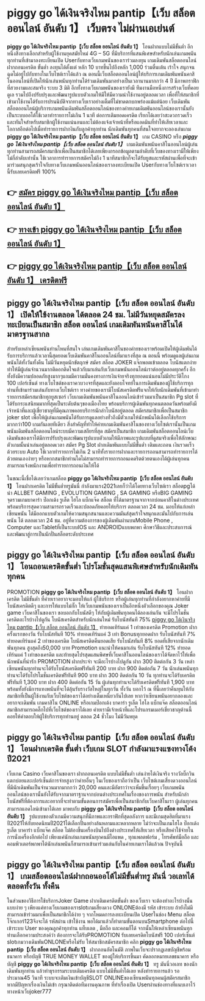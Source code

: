 # piggy go ได้เงินจริงไหม pantip【เว็บ สล็อต ออนไลน์ อันดับ 1】  เว็บตรง ไม่ผ่านเอเย่นต์

**piggy go ได้เงินจริงไหม pantip【เว็บ สล็อต ออนไลน์ อันดับ 1】** โอนฝากแบบไม่มีขั้นต่ำ  อีกหนึ่งสิ่งทางเลือกสำหรับผู้ใช้งานยุคสมัยใหม่ 4G – 5G ที่มีบริการที่แสนพิเศษสำหรับนักเล่นเกมพนันทุกท่านที่เข้ามาลงทะเบียนเปิด Userกับทางเว็บเกมพนันของเราร่วมลงทุน เกมเดิมพันสล็อตออนไลน์ ฝากถอนเครดิต ขั้นต่ำ ลงทุนได้ตั้งแต่ หลัก 10 บาทขึ้นไปถึงหลัก 1,000 ร่วมตื่นเต้น เร้าใจ สนุกจนฉุดไม่อยู่ไปกับทางในเว็บไซต์เราได้แล้ว ณ ตอนนี้เว็บสล็อตออนไลน์ผู้ให้บริการเกมเดิมพันพนันคาสิโนออนไลน์ที่เปิดให้นักเล่นพนันทุกท่านได้ร่วมเดิมพันมาอย่างเป็นเวลานานมากกว่า 4 ปี มีภาพกราฟิกที่สวยงามและสมจริง ระบบ 3 มิติ
อีกทั้งทางเว็บเกมพนันของเรายังมี ทีมงานมือหนึ่งการสร้างเว็บที่คอยดูเล  รวมไปถึงปรับปรุงและพัฒนารูปแบบตัวเกมให้มีให้มีความน่าใช้งานอยู่ตลอดเวลา เพื่อที่ให้สมาชิกที่เข้ามาใช้งานได้รับการปรนนิบัติจากทางเว็บเราอย่างเต็มที่ไม่ขาดตกบกพร่องแม้แต่น้อย เว็บเดิมพันสล็อตออนไลน์ผู้บริการเกมพนันเดิมพันสล็อตออนไลน์ของทางค่ายเกมเดิมพันออนไลน์ของเรานั้นยังเป็นระบบออโต้ใช้เวลาทำรายการไม่เกิน 1 นาที ต่อการเติมยอดเครดิต เรียกได้เลยว่าสะดวกรวดเร็ว และทันใจสำหรับสมาชิกผู้ใช้งานแน่นอนและไม่ต้องแจ้งเจ้าหน้าที่หรือแอดมินที่ทำให้เสียเวลาและโอกาสอีกต่อไปเมื่อทำรายการฝากงินกับลูกค้าทุกท่าน
นักเดิมพันทุกคนที่สนใจอยากจะลองเล่นเกม **piggy go ได้เงินจริงไหม pantip【เว็บ สล็อต ออนไลน์ อันดับ 1】** เกม CASINO  หรือ ***piggy go ได้เงินจริงไหม pantip【เว็บ สล็อต ออนไลน์ อันดับ 1】*** เกมเดิมพันพนันคาสิโนออนไลน์ผู้เล่นทุกท่านสามารถสมัครสมาชิกเพื่อเป็นสมาชิกได้เลยเพียงกรอกข้อมูลตามลำดับที่เว็บของทางเรามีให้เพียงไม่กี่ลำดับเท่านั้น ใช้เวลาการทำรายการสมัครไม่ถึง 1 นาทีสมาชิกก็จะได้รับยูสและรหัสผ่านเพื่อที่จะเข้ามาร่วมสนุกสุดเร้าใจกับทางเว็บเกมพนันออนไลน์ของเราลงทะเบียนเปิด Userกับทางเว็บไซต์เราเวลานี้รับเลยเครดิตฟรี 100%

## 👉 [สมัคร piggy go ได้เงินจริงไหม pantip【เว็บ สล็อต ออนไลน์ อันดับ 1】](https://archa888.com/)
## 👉 [ทางเข้า piggy go ได้เงินจริงไหม pantip【เว็บ สล็อต ออนไลน์ อันดับ 1】](https://archa888.com/)
## 👉 [piggy go ได้เงินจริงไหม pantip【เว็บ สล็อต ออนไลน์ อันดับ 1】 เครดิตฟรี](https://archa888.com/)

## piggy go ได้เงินจริงไหม pantip【เว็บ สล็อต ออนไลน์ อันดับ 1】 เปิดให้ใช้งานตลอด ได้ตลอด 24 ชม. ไม่มีวันหยุดสมัครลงทะเบียนเป็นสมาชิก สล็อต ออนไลน์ เกมเดิมพันพนันคาสิโนได้มาตรฐานสากล

สำหรับเหล่าเซียนพนันท่านไหนที่สนใจ เล่นเกมเดิมพันคาสิโนของค่ายของเราพร้อมเปิดให้ผู้เดิมพันได้รับการบริการแล้วเวลานี้สุดยอดเว็บเดิมพันคาสิโนออนไลน์ที่มาแรงที่สุด ณ ตอนนี้ พร้อมดูแลผู้เล่นเกมพนันได้ทั้งวันทั้งคืน ไม่มีวันหยุดนักขัตฤกษ์ สมัคร สล็อต JOKER แจ๊กพอตเข้าตลอด โบนัสแตกง่าย ทำให้มีผู้เล่นจำนวนมากติดอกติดใจแล้วกับมาเล่นกับเว็บเกมพนันออนไลน์เราต่ออยู่ตลอดทุกครั้ง อีกทั้งยังมีความปลอดภัยสูงมากๆแถมมีความมั่นคงทางการเงินจ่ายจริงทุกยอดแน่นอนไม่มีประวัติโกง 100 เปอร์เซ็นต์ ทางเว็บไซต์ของเราควบวงจรที่สุดและยังตอบโจทย์ในการเดิมพันของผู้ใช้บริการทุกท่านที่เข้ามาร่วมเล่นกับทางเว็บไซต์เรา
ทางค่ายของเรามีโบนัสเครดิตฟรีแจกให้กับนักเดิมพันที่เข้ามาทำรายการสมัครสมาชิกทุกยูสเซอร์ เว็บเกมเดิมพันพนันคาสิโนออนไลน์เข้าร่วมมาเป็นสมาชิก Pg slot ที่ได้รับกระแสนิยมมากที่สุดเป็นระดับต้นๆของเมืองไทย พร้อมบริการผู้เดิมพันทุกคนตลอดวันพร้อมยังมีเจ้าหน้าที่และผู้เชี่ยวชาญที่มีคุณภาพคอยบริการนักล่าโบนัสอยู่ตลอด สมัครสมาชิกเพื่อเป็นสมาชิก joker slot เพื่อให้ผู้เล่นเกมพนันได้รับการดูแลอย่างทั่วถึงมีตัวเกมให้นักพนันได้เลือกใช้บริการมากกว่า100 เกมกันเลยทีเดียว
สิ่งสำคัญที่ทำให้ค่ายเกมเดิมพันคาสิโนของทางเว็บไซต์เรานั้นเป็นเกมพนันเดิมพันสล็อตออนไลน์ระบบมีความเสถียรที่สุด  สมัครเป็นสมาชิก  เกมเดิมพันสล็อตออนไลน์เว็บเดิมพันของเราได้มีการปรับปรุงและพัฒนารูปแบบตัวเกมให้มีภาพและรูปแบบที่ดูสมจริงเพื่อให้ลักษณะตัวเกมนั้นน่าเล่นอยู่ตลอดเวลา สมัคร  Pg Slot ฝากเดิมพันแบบไม่มีขั้นต่ำ เติมและถอน เงินรวดเร็วด้วยระบบ Auto ใช้เวลาทำรายการไม่เกิน 2 นาทีทั้งรายการฝากและรายการถอนสามารถทำรายการได้ด้วยตนเองง่ายๆ หรือหากสมาชิกท่านใดไม่สามารถทำรายการถอนเคดริตด้วยตนเองได้ผู้เล่นทุกคนสามารถแจ้งพนักงานเพื่อทำรายการถอนเงินให้ได้

ในขณะนี้เชื่อได้เลยว่าเกมสล็อต **piggy go ได้เงินจริงไหม pantip【เว็บ สล็อต ออนไลน์ อันดับ 1】** โอนฝากเครดิต ไม่มีขั้นต่ำทรูมันนี่ กำลังมาแรง2021เลยก็ว่าได้โดยทางเว็บไซต์เรา สล็อตpgได้นำ ALLBET GAMING , EVOLUTION GAMING , SA GAMING หรือBIG GAMING จุดรวมเกมบาคาร่า ป๊อกเด้ง รูเล็ต ไฮโล แบ็กแจ๊ค สล็อต ที่ได้มาตรฐานจากจากบ่อนคาสิโนต่างประเทศ พร้อมบริการสุดความสามารถรวดเร็วและปลอดภัยคอยให้บริการ ตลอดเวลา 24 ชม. มอบให้แก่เหล่าเซียนพนัน ได้มีออกแบบตัวเกมให้ความสนุกสนานและความมันส์สุดเร้าใจสนุกและมันไปกับการเล่นพนัน ได้ ตลอดเวลา 24 ชม. อยู่ที่ความต้องการของผู้เดิมพันผ่านบนMobile Phone , Computer และTabletที่เป็นระบบIOS และ ANDROIDแบบพกพา ศึกษาวิธีและประสบการณ์และพัฒนาสู่การเป็นนักปั่นสล็อตระดับประเทศ

## piggy go ได้เงินจริงไหม pantip【เว็บ สล็อต ออนไลน์ อันดับ 1】 โอนถอนเครดิตขั้นต่ำ โปรโมชั่นสุดแสนพิเศษสำหรับนักเดิมพันทุกคน

 PROMOTION  **piggy go ได้เงินจริงไหม pantip【เว็บ สล็อต ออนไลน์ อันดับ 1】** โอนฝากเครดิต ไม่มีขั้นต่ำ ที่ค่ายเราอยากจะมอบให้แก่  ผู้ใช้บริการ หรือผู้เล่นทุกท่านที่กำลังอยากหาค่ายที่มี โบนัสเครดิตดีๆ และการให้แบบไม่กั๊ก ให้เว็บเกมพนันของเราเป็นอีกหนึ่งตัวเลือกของคุณ Joker game เว็บคาสิโนของเรา ขอบอกกับโบนัสดีๆ ให้กับผู้เดิมพันทุกคนได้ลองเล่นกัน จะมีโปรโมชั่นเครดิตอะไรบ้างไปดูกัน
โบนัสเครดิตสำหรับนักเล่นใหม่ รับโบนัสทันที 75% [piggy go ได้เงินจริงไหม pantip【เว็บ สล็อต ออนไลน์ อันดับ 1】](https://archa888.com/) ทำยอดเทิร์นแค่ 1 เท่าของเครดิต
 Promotion ฝากครั้งแรกของวัน รับโบนัสทันที 10% ทำยอดเทิร์นแค่ 3 เท่า
Bonusทุกยอดฝาก รับโบนัสทันที 7% ทำยอดเทิร์นแค่ 2 เท่าของเครดิต
โบนัสเครดิตคืนยอดเสีย รับโบนัสทันที 8% ยอดที่เสียจากนักเดิมพันทุกคน สูงสุดถึง50,000 บาท
 Promotion แนะนำให้คนมาเล่น รับโบนัสทันที 12% ทำยอดเทิร์นแค่ 1 เท่าของเครดิต
และท้ายสุดโปรสุดแสนพิศษที่เว็บคาสิโนออนไลน์ของเราได้จัดหาไว้ให้เพื่อนักพนันที่น่ารัก  PROMOTION ฝากประจำ จะมีอะไรบ้างไปดูกัน
ฝาก 300 ติดต่อกัน 3 วัน เหล่าเซียนพนันทุกท่านจะได้รับโบนัสเครดิตฟรีทันที 200 บาท
ฝาก 900 ติดต่อกัน 7 วัน นักเล่นพนันทุกท่านจะได้รับโปรโมชั่นเครดิตฟรีทันที 900 บาท
ฝาก 300 ติดต่อกัน 10 วัน ทุกท่านจะได้รับเครดิตฟรีทันที 1,300 บาท
ฝาก 400 ติดต่อกัน 15 วัน ผู้เล่นทุกท่านจะได้รับเครดิตฟรีทันที 1,900 บาท
พร้อมทั้งยังมีการแทงพนันที่จะได้ลุ้นรับรางวัลใหญ่ในทุกวัน ทั้งวัน บอกไว้ ณ ที่นี้เลยว่าคืนทุนให้กับสมาชิกที่เป็นผู้ใช้งานกับเว็บไซต์ของเราได้อย่างเต็มเหนี่ยวกันไปเลย หากว่าเซียนพนันอยากลองและอยากจะเดิมพัน เกมคาสิโน ONLINE หรือเกมป๊อกเด้ง บาคาร่า รูเล็ต ไฮโล แบ็กแจ๊ค สล็อตออนไลน์ สมาชิกสามารถคลิ๊กไปที่เว็บไซต์ของเราได้เลย ค่ายเรามีเจ้าหน้าที่และโปรแกรมเมอร์เชี่ยวชาญด้านนี้คอยให้คำตอบให้ผู้ใช้บริการทุกท่านอยู่ ตลอด 24 ชั่วโมง ไม่มีวันหยุด

## piggy go ได้เงินจริงไหม pantip【เว็บ สล็อต ออนไลน์ อันดับ 1】 โอนฝากเครดิต ขั้นต่ำ  เว็บเกม SLOT กำลังมาแรงแซงทางโค้งปี2021

เว็บเกม Casino เว็บคาสิโนของเรา ฝากถอนเครดิต แบบไม่มีขั้นต่ำ เล่นง่ายได้เงินจริง รางวัลบิ๊กวินแตกบ่อยและเปอร์เซ็นต์การจ่ายสูงกว่าค่ายอื่นๆ ในเว็บของเราถือว่าเป็น เว็บไซต์เกมเสี่ยงดวงออนไลน์ที่มีนักเดิมพันเป็นจำนวนมากมากกว่า 20,000 คนและมีอัตราว่าจะเพิ่มขึ้นเรื่อยๆ เว็บเกมพนันออนไลน์ของเรานั้นยังได้รับจากมาตราฐานจากบ่อนต่างประเทศในเรื่องของการพนัน สำหรับนักล่าโบนัสฟรีที่ต้องการและอยากที่จะทำตามขั้นตอนการสมัครเพื่อเป็นสมาชิกกับเว็บคาสิโนเรา ผู้เล่นทุกคนสามารถแอดไลน์เข้ามาได้เลย
	มาพบกับ **piggy go ได้เงินจริงไหม pantip【เว็บ สล็อต ออนไลน์ อันดับ 1】** รูปแบบของตัวเกมมีความสนุกที่มีภาพและกราฟิกที่สุดอลังการ และมีเกมสุดฮิตที่มาแรงปี2021ให้กับยอดนิยมปี2021ได้เลือกปั่นอย่างล้นหลามและหลากหลาย  ไม่ว่าจะเป็นเกมไฮโล ป๊อกเด้ง รูเล็ต บาคาร่า แบ็กแจ๊ค สล็อต ไม่ต้องขึ้นเครื่องบินไปถึงต่างประเทศให้เสียเวลา หรือเสียค่าใช้จ่ายในการนั่งเครื่องอีกต่อไป เพียงแค่นักเล่นเกมพนันทุกคนมีไอแพด , ทุกแพลตฟอร์ม , โทรศัพท์มือถือ และคอมพิวเตอร์พกพาได้นักเล่นพนันก็สามารถเข้ามาร่วมเล่นกับในค่ายเกมเราได้แล้วณ ปัจจุบันนี้

## piggy go ได้เงินจริงไหม pantip【เว็บ สล็อต ออนไลน์ อันดับ 1】 เกมสล็อตออนไลน์ฝากถอนออโต้ไม่มีขั้นต่ำทรู มันนี่ วอเลทได้ตลอดทั้งวัน ทั้งคืน

ในส่วนของวิธีการใช้บริการJoker Game ฝากเติมเครดิตขั้นต่ำ ของเว็บเรา จะต้องทำอะไรบ้างนั้น แบบง่าย ๆ เพียงแค่ทางเว็บเกมของเราslotเกมเสี่ยงดวง ONLONEต้องมี รหัส เข้าระบบ ถ้ายังไม่มีสามารถเข้าร่วมมาเพื่อเป็นสมาชิกได้ง่าย ๆ จากโหมดการลงทะเบียนเปิด Userในช่อง Menu สล็อตโจ๊กเกอร์123จึงจะได้ รหัสผ่าน เข้าใช้งาน พอได้มาแล้วก็ทำตามขั้นตอนบนSmartphone ต่อไปนี้
เข้าระบบ User  ของคุณลูกค้าทุกท่าน แท็บเลต , มือถือ และคอมก็ได้
จากนั้นให้เหล่าเซียนพนันทุกท่านเลือกความประสงค์ว่า ต้องการจะได้รับPROMOTION รับเลยเครดิตโบนัสฟรี 100 เปอร์เซ็นต์  slotเกมวางเดิมพันONLONEหรือไม่รับ
ให้สมาชิกสมัครสมาชิก คลิก **piggy go ได้เงินจริงไหม pantip【เว็บ สล็อต ออนไลน์ อันดับ 1】** ฝากถอนอัตโนมัติ ภาพในเว็บจะปรากฏเลขบัญชีพร้อมธนาคาร หรือบัญชี TRUE MONEY WALLET ของผู้ให้บริการขึ้นมา
คัดลอกหมายเลขธนาคาร หรือบัญชี **piggy go ได้เงินจริงไหม pantip【เว็บ สล็อต ออนไลน์ อันดับ 1】** ทรู มันนี่วอเลท ของนักเดิมพันทุกท่าน แล้วทำธุรกรรมระบบเติมเครดิต แบบไม่มีขั้นต่ำได้เลย
หลังทำรายการแล้ว รอประมาณ45 วินาที ระบบจะเติมเงินเข้าบัญชีSLOT ONLINEของเซียนพนันทุกคนผู้สมัครสมาชิก
หากมีปัญหาเรื่องเงินไม่เข้า กรุณาติดต่อทีมงานคุณภาพ ที่ทำเรื่องเปิด Userผ่านช่องทางที่แนบเอาไว้ทางหน้าเว็บjoker777


